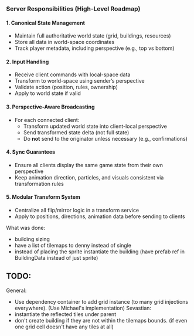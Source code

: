﻿### Server Responsibilities (High-Level Roadmap)

#### 1. Canonical State Management
- Maintain full authoritative world state (grid, buildings, resources)
- Store all data in world-space coordinates
- Track player metadata, including perspective (e.g., top vs bottom)

#### 2. Input Handling
- Receive client commands with local-space data
- Transform to world-space using sender’s perspective
- Validate action (position, rules, ownership)
- Apply to world state if valid

#### 3. Perspective-Aware Broadcasting
- For each connected client:
    - Transform updated world state into client-local perspective
    - Send transformed state delta (not full state)
    - Do **not** send to the originator unless necessary (e.g., confirmations)

#### 4. Sync Guarantees
- Ensure all clients display the same game state from their own perspective
- Keep animation direction, particles, and visuals consistent via transformation rules

#### 5. Modular Transform System
- Centralize all flip/mirror logic in a transform service
- Apply to positions, directions, animation data before sending to clients



What was done:
- building sizing
- have a list of tilemaps to denny instead of single
- instead of placing the sprite instantiate the building (have prefab ref in BuildingData instead of just sprite)

## TODO:
General:
  - Use dependency container to add grid instance (to many grid injections everywhere). (Use Michael's implementation)
Sevastian:
  - instantiate the reflected tiles under parent
  - don't create building if they are not within the tilemaps bounds. (if even one grid cell doesn't have any tiles at all)